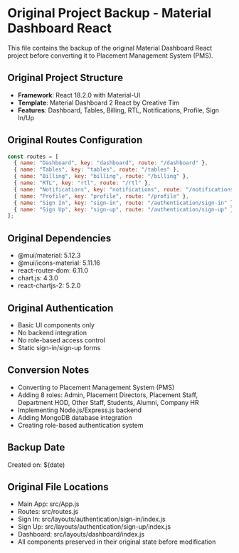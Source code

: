 # Original Project Backup - Material Dashboard React

This file contains the backup of the original Material Dashboard React project before converting it to Placement Management System (PMS).

## Original Project Structure
- **Framework**: React 18.2.0 with Material-UI
- **Template**: Material Dashboard 2 React by Creative Tim
- **Features**: Dashboard, Tables, Billing, RTL, Notifications, Profile, Sign In/Up

## Original Routes Configuration
```javascript
const routes = [
  { name: "Dashboard", key: "dashboard", route: "/dashboard" },
  { name: "Tables", key: "tables", route: "/tables" },
  { name: "Billing", key: "billing", route: "/billing" },
  { name: "RTL", key: "rtl", route: "/rtl" },
  { name: "Notifications", key: "notifications", route: "/notifications" },
  { name: "Profile", key: "profile", route: "/profile" },
  { name: "Sign In", key: "sign-in", route: "/authentication/sign-in" },
  { name: "Sign Up", key: "sign-up", route: "/authentication/sign-up" }
];
```

## Original Dependencies
- @mui/material: 5.12.3
- @mui/icons-material: 5.11.16
- react-router-dom: 6.11.0
- chart.js: 4.3.0
- react-chartjs-2: 5.2.0

## Original Authentication
- Basic UI components only
- No backend integration
- No role-based access control
- Static sign-in/sign-up forms

## Conversion Notes
- Converting to Placement Management System (PMS)
- Adding 8 roles: Admin, Placement Directors, Placement Staff, Department HOD, Other Staff, Students, Alumni, Company HR
- Implementing Node.js/Express.js backend
- Adding MongoDB database integration
- Creating role-based authentication system

## Backup Date
Created on: $(date)

## Original File Locations
- Main App: src/App.js
- Routes: src/routes.js
- Sign In: src/layouts/authentication/sign-in/index.js
- Sign Up: src/layouts/authentication/sign-up/index.js
- Dashboard: src/layouts/dashboard/index.js
- All components preserved in their original state before modification
